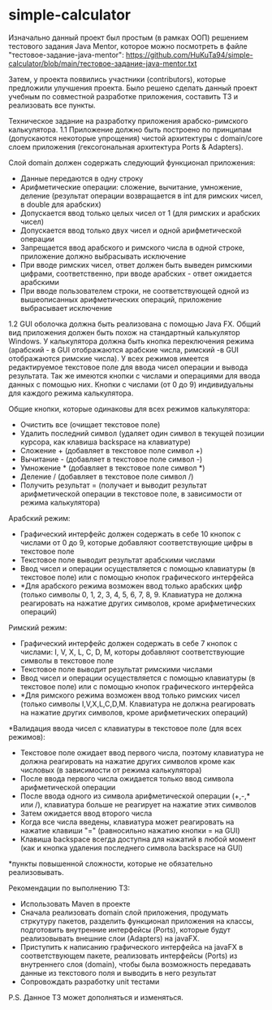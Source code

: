 # simple-calculator
Изначально данный проект был простым (в рамках ООП) решением тестового задания Java Mentor, которое можно посмотреть в файле "тестовое-задание-java-mentor":
https://github.com/HuKuTa94/simple-calculator/blob/main/тестовое-задание-java-mentor.txt

Затем, у проекта появились участники (contributors), которые предложили улучшения проекта. Было решено сделать данный проект учебным по совместной разработке приложения, составить ТЗ и реализовать все пункты.

Техническое задание на разработку приложения арабско-римского калькулятора.
1.1 Приложение должно быть построено по принципам (допускаются некоторые упрощения) чистой архитектуры с domain/core слоем приложения (гексогональная архитектура Ports & Adapters). 

Слой domain должен содержать следующий функционал приложения:
- Данные передаются в одну строку
- Арифметические операции: сложение, вычитание, умножение, деление (результат операции возвращается в int для римских чисел, в double для арабских)
- Допускается ввод только целых чисел от 1 (для римских и арабских чисел)
- Допускается ввод только двух чисел и одной арифметической операции
- Запрещается ввод арабского и римского числа в одной строке, приложение должно выбрасывать исключение
- При вводе римских чисел, ответ должен быть выведен римскими цифрами, соответственно, при вводе арабских - ответ ожидается арабскими
- При вводе пользователем строки, не соответствующей одной из вышеописанных арифметических операций, приложение выбрасывает исключение


1.2 GUI оболочка должна быть реализована с помощью Java FX. Общий вид приложения должен быть похож на стандартный калькулятор Windows. У калькулятора должна быть кнопка переключения режима (арабский - в GUI отображаются арабские числа, римский -в GUI отображаются римские числа). У всех режимов имеется редактируемое текстовое поле для ввода чисел операции и вывода результата. Так же имеются кнопки с числами и операциями для ввода данных с помощью них. 
Кнопки с числами (от 0 до 9) индивидуальны для каждого режима калькулятора. 

Общие кнопки, которые одинаковы для всех режимов калькулятора:
- Очистить все (очищает текстовое поле)
- Удалить последний символ (удаляет один символ в текущей позиции курсора, как клавиша backspace на клавиатуре)
- Сложение + (добавляет в текстовое поле символ +)
- Вычитание - (добавляет в текстовое поле символ -)
- Умножение * (добавляет в текстовое поле символ *)
- Деление / (добавляет в текстовое поле символ /)
- Получить результат = (получает и выводит результат арифметической операции в текстовое поле, в зависимости от режима калькулятора)

Арабский режим:
- Графический интерфейс должен содержать в себе 10 кнопок с числами от 0 до 9, которые добавляют соответствующие цифры в текстовое поле
- Текстовое поле выводит результат арабскими числами
- Ввод чисел и операции осуществляется с помощью клавиатуры (в текстовое поле) или с помощью кнопок графического интерфейса
- *Для арабского режима возможен ввод только арабских цифр (только символы 0, 1, 2, 3, 4, 5, 6, 7, 8, 9. Клавиатура не должна реагировать на нажатие других символов, кроме арифметических операций)

Римский режим:
- Графический интерфейс должен содержать в себе 7 кнопок с числами: I, V, X, L, C, D, M, которы добавляют соответствующие символы в текстовое поле
- Текстовое поле выводит результат римскими числами
- Ввод чисел и операции осуществляется с помощью клавиатуры (в текстовое поле) или с помощью кнопок графического интерфейса
- *Для римского режима возможен ввод только римских чисел (только символы I,V,X,L,C,D,M. Клавиатура не должна реагировать на нажатие других символов, кроме арифметических операций)

*Валидация ввода чисел с клавиатуры в текстовое поле (для всех режимов):
- Текстовое поле ожидает ввод первого числа, поэтому клавиатура не должна реагировать на нажатие других символов кроме как числовых (в зависимости от режима калькулятора)
- После ввода первого числа ожидается только ввод символа арифметической операции
- После ввода одного из символа арифметической операции (+,-,* или /), клавиатура больше не реагирует на нажатие этих символов
- Затем ожидается ввод второго числа 
- Когда все числа введены, клавиатура может реагировать на нажатие клавиши "=" (равносильно нажатию кнопки = на GUI)
- Клавиша backspace всегда доступна для нажатий в любой момент (как и кнопка удаления последнего символа backspace на GUI)

*пункты повышенной сложности, которые не обязательно реализовывать.


Рекомендации по выполнению ТЗ:
- Использовать Maven в проекте
- Сначала реализовать domain слой приложения, продумать стркутуру пакетов, разделить функционал приложения на классы, подготовить внутренние интерфейсы (Ports), которые будут реализовывать внешние слои (Adapters) на javaFX.
- Приступить к написанию графического интерфейса на javaFX в соответствующем пакете, реализовать интерфейсы (Ports) из внутреннего слоя (domain), чтобы была возможность передавать данные из текстового поля и выводить в него результат
- Сопровождать разработку unit тестами


P.S. Данное ТЗ может дополняться и изменяться. 
